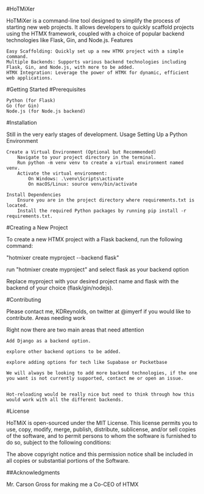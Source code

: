 #HoTMiXer

HoTMiXer is a command-line tool designed to simplify the process of starting new web projects. It allows developers to quickly scaffold projects using the HTMX framework, coupled with a choice of popular backend technologies like Flask, Gin, and Node.js.
Features

    Easy Scaffolding: Quickly set up a new HTMX project with a simple command.
    Multiple Backends: Supports various backend technologies including Flask, Gin, and Node.js, with more to be added.
    HTMX Integration: Leverage the power of HTMX for dynamic, efficient web applications.

#Getting Started
#Prerequisites

    Python (for Flask)
    Go (for Gin)
    Node.js (for Node.js backend)

#Installation

Still in the very early stages of development.
Usage
Setting Up a Python Environment

    Create a Virtual Environment (Optional but Recommended)
        Navigate to your project directory in the terminal.
        Run python -m venv venv to create a virtual environment named venv.
        Activate the virtual environment:
            On Windows: .\venv\Scripts\activate
            On macOS/Linux: source venv/bin/activate

    Install Dependencies
        Ensure you are in the project directory where requirements.txt is located.
        Install the required Python packages by running pip install -r requirements.txt.


#Creating a New Project

To create a new HTMX project with a Flask backend, run the following command:

"hotmixer create myproject --backend flask"

run "hotmixer create myproject" and select flask as your backend option

Replace myproject with your desired project name and flask with the backend of your choice (flask/gin/nodejs).

#Contributing

Please contact me, KDReynolds, on twitter at @imyerf if you would like to contribute.
Areas needing work

Right now there are two main areas that need attention

    Add Django as a backend option.

    explore other backend options to be added.

    explore adding options for tech like Supabase or Pocketbase

    We will always be looking to add more backend technologies, if the one you want is not currently supported, contact me or open an issue.


    Hot-reloading would be really nice but need to think through how this would work with all the different backends.

#License

HoTMiX is open-sourced under the MIT License. This license permits you to use, copy, modify, merge, publish, distribute, sublicense, and/or sell copies of the software, and to permit persons to whom the software is furnished to do so, subject to the following conditions:

The above copyright notice and this permission notice shall be included in all copies or substantial portions of the Software.

##Acknowledgments

Mr. Carson Gross for making me a Co-CEO of HTMX

